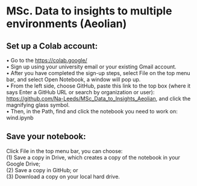 # MSc. Data to insights to multiple environments (Aeolian)
## Set up a Colab account:<br />
•	Go to the https://colab.google/<br />
•	Sign up using your university email or your existing Gmail account.<br />
•	After you have completed the sign-up steps, select File on the top menu bar, and select Open Notebook, a window will pop up.<br />
•	From the left side, choose GitHub, paste this link to the top box (where it says Enter a GitHub URL or search by organization or user): https://github.com/Na-Leeds/MSc_Data_to_Insights_Aeolian, and click the magnifying glass symbol.<br />
•	Then, in the Path, find and click the notebook you need to work on: <br />
wind.ipynb<br />

## Save your notebook:<br />
Click File in the top menu bar, you can choose:<br />
(1) Save a copy in Drive, which creates a copy of the notebook in your Google Drive; <br />
(2) Save a copy in GitHub; or <br />
(3) Download a copy on your local hard drive. <br />
